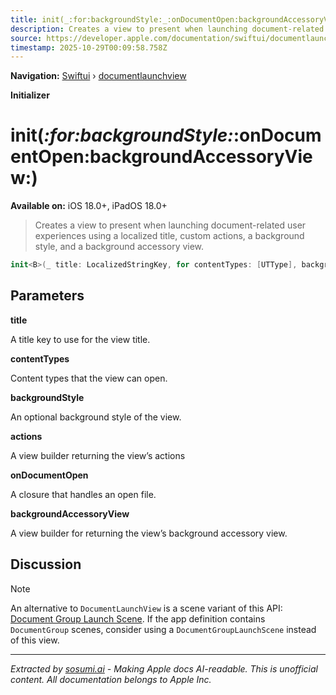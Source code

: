 ```yaml
---
title: init(_:for:backgroundStyle:_:onDocumentOpen:backgroundAccessoryView:)
description: Creates a view to present when launching document-related user experiences using a localized title, custom actions, a background style, and a background accessory view.
source: https://developer.apple.com/documentation/swiftui/documentlaunchview/init(_:for:backgroundstyle:_:ondocumentopen:backgroundaccessoryview:)
timestamp: 2025-10-29T00:09:58.758Z
---
```


**Navigation:** [Swiftui](/documentation/swiftui) › [documentlaunchview](/documentation/swiftui/documentlaunchview)

**Initializer**

# init(_:for:backgroundStyle:_:onDocumentOpen:backgroundAccessoryView:)

**Available on:** iOS 18.0+, iPadOS 18.0+

> Creates a view to present when launching document-related user experiences using a localized title, custom actions, a background style, and a background accessory view.

```swift
init<B>(_ title: LocalizedStringKey, for contentTypes: [UTType], backgroundStyle: B, @ViewBuilder _ actions: () -> Actions, @ViewBuilder onDocumentOpen: @escaping (URL) -> DocumentView, @ViewBuilder backgroundAccessoryView: @escaping (DocumentLaunchGeometryProxy) -> some View) where B : ShapeStyle
```

## Parameters

**title**

A title key to use for the view title.



**contentTypes**

Content types that the view can open.



**backgroundStyle**

An optional background style of the view.



**actions**

A view builder returning the view’s actions



**onDocumentOpen**

A closure that handles an open file.



**backgroundAccessoryView**

A view builder for returning the view’s background accessory view.



## Discussion

> [!NOTE]
> An alternative to `DocumentLaunchView` is a scene variant of this API: [Document Group Launch Scene](/documentation/swiftui/documentgrouplaunchscene). If the app definition contains `DocumentGroup` scenes, consider using a `DocumentGroupLaunchScene` instead of this view.

---

*Extracted by [sosumi.ai](https://sosumi.ai) - Making Apple docs AI-readable.*
*This is unofficial content. All documentation belongs to Apple Inc.*
